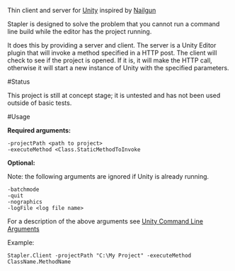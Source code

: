 Thin client and server for [Unity](http://unity3d.com) inspired by [Nailgun](http://www.martiansoftware.com/nailgun/)

Stapler is designed to solve the problem that you cannot run a command line build while the editor has the project running.

It does this by providing a server and client. The server is a Unity Editor plugin that will invoke a method specified in a HTTP post. 
The client will check to see if the project is opened. If it is, it will make the HTTP call, otherwise it will start a new instance of Unity with the specified parameters. 

#Status

This project is still at concept stage; it is untested and has not been used outside of basic tests.

#Usage

**Required arguments:**
```
-projectPath <path to project>
-executeMethod <Class.StaticMethodToInvoke
```
**Optional:**

Note: the following arguments are ignored if Unity is already running. 
```
-batchmode
-quit
-nographics
-logFile <log file name>
```

For a description of the above arguments see [Unity Command Line Arguments](http://docs.unity3d.com/Manual/CommandLineArguments.html)

Example: 

`Stapler.Client -projectPath "C:\My Project" -executeMethod ClassName.MethodName`

